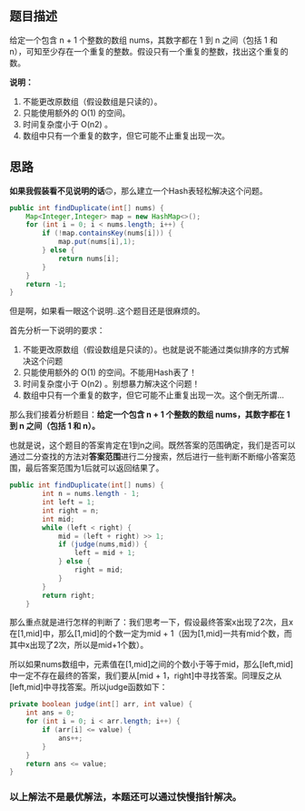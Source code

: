 ## 题目描述

给定一个包含 n + 1 个整数的数组 nums，其数字都在 1 到 n 之间（包括 1 和 n），可知至少存在一个重复的整数。假设只有一个重复的整数，找出这个重复的数。

**说明：**

1. 不能更改原数组（假设数组是只读的）。
2. 只能使用额外的 O(1) 的空间。
3. 时间复杂度小于 O(n2) 。
4. 数组中只有一个重复的数字，但它可能不止重复出现一次。

## 思路

**如果我假装看不见说明的话**🙃，那么建立一个Hash表轻松解决这个问题。

```java
public int findDuplicate(int[] nums) {
    Map<Integer,Integer> map = new HashMap<>();
    for (int i = 0; i < nums.length; i++) {
        if (!map.containsKey(nums[i])) {
            map.put(nums[i],1);
        } else {
            return nums[i];
        }
    }
    return -1;
}
```

但是啊，如果看一眼这个说明..这个题目还是很麻烦的。

首先分析一下说明的要求：

1. 不能更改原数组（假设数组是只读的）。也就是说不能通过类似排序的方式解决这个问题
2. 只能使用额外的 O(1) 的空间。不能用Hash表了！
3. 时间复杂度小于 O(n2) 。别想暴力解决这个问题！
4. 数组中只有一个重复的数字，但它可能不止重复出现一次。这个倒无所谓...

那么我们接着分析题目：**给定一个包含 n + 1 个整数的数组 nums，其数字都在 1 到 n 之间（包括 1 和 n）。**

也就是说，这个题目的答案肯定在1到n之间。既然答案的范围确定，我们是否可以通过二分查找的方法对**答案范围**进行二分搜索，然后进行一些判断不断缩小答案范围，最后答案范围为1后就可以返回结果了。

```java
public int findDuplicate(int[] nums) {
        int n = nums.length - 1;
        int left = 1;
        int right = n;
        int mid;
        while (left < right) {
            mid = (left + right) >> 1;
            if (judge(nums,mid)) {
                left = mid + 1;
            } else {
                right = mid;
            }
        }
        return right;
    }
```

那么重点就是进行怎样的判断了：我们思考一下，假设最终答案x出现了2次，且x在[1,mid]中，那么[1,mid]的个数一定为mid + 1（因为[1,mid]一共有mid个数，而其中x出现了2次，所以是mid+1个数）。

所以如果nums数组中，元素值在[1,mid]之间的个数小于等于mid，那么[left,mid]中一定不存在最终的答案，我们要从[mid + 1，right]中寻找答案。同理反之从[left,mid]中寻找答案。所以judge函数如下：

```java
private boolean judge(int[] arr, int value) {
    int ans = 0;
    for (int i = 0; i < arr.length; i++) {
        if (arr[i] <= value) {
            ans++;
        }
    }
    return ans <= value;
}
```

### 以上解法不是最优解法，本题还可以通过快慢指针解决。